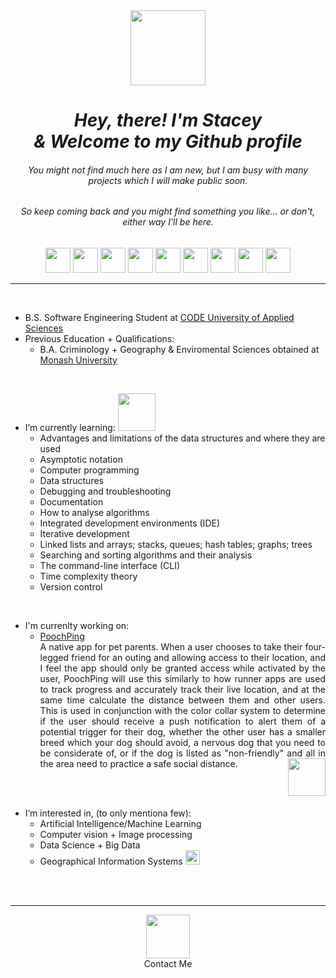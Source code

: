 <div align="center">
  <img  src="https://media1.giphy.com/media/KzJkzjggfGN5Py6nkT/giphy.gif?cid=790b761146ac9a6793d2ef59478ce0d455b1a672eb60a7ff&rid=giphy.gif&ct=s" 
  alt="" width="120" height="120">

  # _Hey, there! I'm Stacey_ <br> _& Welcome to my Github profile_
  ###### You might not find much here as I am new, but I am busy with many projects which I will make public soon. 
  ###### So keep coming back and you might find something you like... or don't, either way I'll be here.
</div>

<div align="center">
  <img src="https://img.icons8.com/nolan/64/html-5.png" height="40"/>
  <img src="https://img.icons8.com/nolan/50/css-filetype.png" height="40"/>
  <img src="https://img.icons8.com/nolan/50/javascript.png" height="40"/>
  <img src="https://img.icons8.com/nolan/64/python.png" height="40"/> 
  <img src="https://img.icons8.com/nolan/50/mac-os.png" height="40"/>
  <img src="https://img.icons8.com/nolan/64/linux--v2.png" height="40"/>
  <img src="https://img.icons8.com/nolan/64/pycharm.png" height="40"/>
  <img src="https://img.icons8.com/nolan/64/visual-studio-code-2019.png" height="40"/>
  <img src="https://img.icons8.com/nolan/50/github.png" height="40"/>
</div>

<hr>
<br>

* B.S. Software Engineering Student at <a href="https://code.berlin/en/">CODE University of Applied Sciences</a> 
* Previous Education + Qualifications:
  * B.A. Criminology + Geography & Enviromental Sciences obtained at <a href="https://www.monash.edu/">Monash University</a> 

<br>

* I’m currently learning: <img src="https://media.giphy.com/media/u3WERoLDzAPfHM0UOc/giphy.gif" height="60">
  * Advantages and limitations of the data structures and where they are used       
  * Asymptotic notation
  * Computer programming
  * Data structures
  * Debugging and troubleshooting
  * Documentation
  * How to analyse algorithms
  * Integrated development environments (IDE)
  * Iterative development
  * Linked lists and arrays; stacks, queues; hash tables; graphs; trees
  * Searching and sorting algorithms and their analysis
  * The command-line interface (CLI)
  * Time complexity theory
  * Version control
  
<br>

* I'm currenlty working on:
  - <a href="https://github.com/berlin-experiment/PoochPing">PoochPing</a>   
      <div align="justify"> 
      A native app for pet parents. 
      When a user chooses to take their four-legged friend for an outing 
      and allowing access to their location, and I feel the app should only 
      be granted access while activated by the user, PoochPing will use this 
      similarly to how runner apps are used to track progress and accurately 
      track their live location, and at the same time calculate the distance 
      between them and other users. This is used in conjunction with the color 
      collar system to determine if the user should receive a push notification 
      to alert them of a potential trigger for their dog, whether the other 
      user has a smaller breed which your dog should avoid, a nervous dog 
      that you need to be considerate of, or if the dog is listed as 
      "non-friendly" and all in the area need to practice a safe social distance. 
      <img align="right" src="https://media.giphy.com/media/VDMFEqsctMllI14x0k/giphy.gif" height="60">
      </div>

<br>
<br>

* I’m interested in, (to only mentiona few): 
  * Artificial Intelligence/Machine Learning
  * Computer vision + Image processing
  * Data Science + Big Data
  * Geographical Information Systems <img src="https://media.giphy.com/media/TdozTm8E8x6eWaVs6N/giphy.gif" height="23"> 

<br>
<br>

<hr>

<div align="center">
<a href="mailto:staceykenny@outlook.com"><img src="https://img.icons8.com/nolan/64/email.png" height="70"/></a>
<br>
Contact Me
</div>
